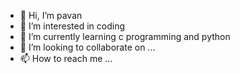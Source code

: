 - 👋 Hi, I’m pavan
- 👀 I’m interested in coding
- 🌱 I’m currently learning c programming and python
- 💞️ I’m looking to collaborate on ...
- 📫 How to reach me ...

<!---
pavan-jayakumar/pavan-jayakumar is a ✨ special ✨ repository because its `README.md` (this file) appears on your GitHub profile.
You can click the Preview link to take a look at your changes.
--->
